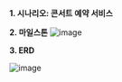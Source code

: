 **1. 시나리오: 콘서트 예약 서비스**
   
**2. 마일스톤**
![image](https://github.com/kkyuny/concert/assets/88278485/c7800d75-ac99-4c97-a68a-b2c4c88ab0fb)

**3. ERD**

![image](https://github.com/kkyuny/concert/assets/88278485/b441b2c6-626e-4ce0-a7cc-580196e15c7f)

   
